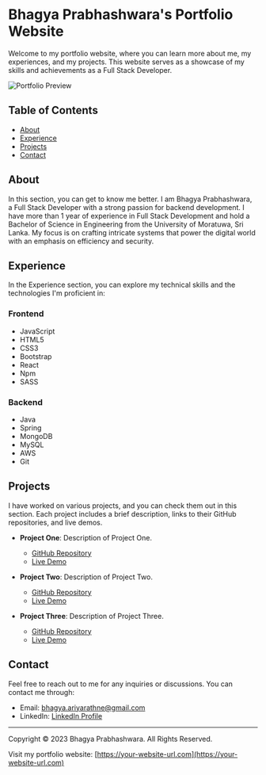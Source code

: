 # Bhagya Prabhashwara's Portfolio Website

Welcome to my portfolio website, where you can learn more about me, my experiences, and my projects. This website serves as a showcase of my skills and achievements as a Full Stack Developer.

![Portfolio Preview](./assets/portfolio-screenshot.png)

## Table of Contents

- [About](#about)
- [Experience](#experience)
- [Projects](#projects)
- [Contact](#contact)

## About

In this section, you can get to know me better. I am Bhagya Prabhashwara, a Full Stack Developer with a strong passion for backend development. I have more than 1 year of experience in Full Stack Development and hold a Bachelor of Science in Engineering from the University of Moratuwa, Sri Lanka. My focus is on crafting intricate systems that power the digital world with an emphasis on efficiency and security.

## Experience

In the Experience section, you can explore my technical skills and the technologies I'm proficient in:

### Frontend
- JavaScript
- HTML5
- CSS3
- Bootstrap
- React
- Npm
- SASS

### Backend
- Java
- Spring
- MongoDB
- MySQL
- AWS
- Git

## Projects

I have worked on various projects, and you can check them out in this section. Each project includes a brief description, links to their GitHub repositories, and live demos.

- **Project One**: Description of Project One.
  - [GitHub Repository](https://github.com/project-one-repo)
  - [Live Demo](https://project-one-live-demo.com)

- **Project Two**: Description of Project Two.
  - [GitHub Repository](https://github.com/project-two-repo)
  - [Live Demo](https://project-two-live-demo.com)

- **Project Three**: Description of Project Three.
  - [GitHub Repository](https://github.com/project-three-repo)
  - [Live Demo](https://project-three-live-demo.com)

## Contact

Feel free to reach out to me for any inquiries or discussions. You can contact me through:

- Email: [bhagya.ariyarathne@gmail.com](mailto:bhagya.ariyarathne@gmail.com)
- LinkedIn: [LinkedIn Profile](https://www.linkedin.com/in/bhagyaariyarathne/)

---

Copyright &#169; 2023 Bhagya Prabhashwara. All Rights Reserved.

Visit my portfolio website: [https://your-website-url.com](https://your-website-url.com)
